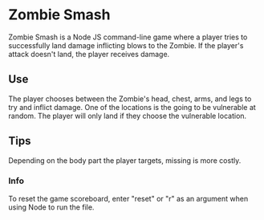 # Zombie Smash

Zombie Smash is a Node JS command-line game where a player tries to successfully land damage inflicting blows to the Zombie.
If the player's attack doesn't land, the player receives damage.

## Use

The player chooses between the Zombie's head, chest, arms, and legs to try and inflict damage.
One of the locations is the going to be vulnerable at random. The player will only land if they choose the vulnerable location.

## Tips

Depending on the body part the player targets, missing is more costly.

### Info

To reset the game scoreboard, enter "reset" or "r" as an argument when using Node to run the file.
